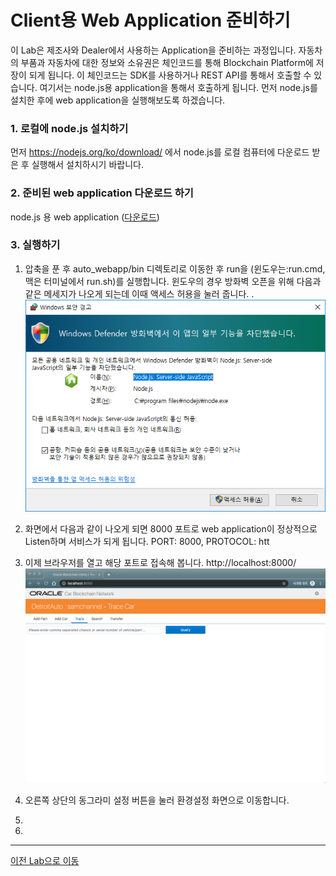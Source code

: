 # Client용 Web Application 준비하기
이 Lab은 제조사와 Dealer에서 사용하는 Application을 준비하는 과정입니다. 자동차의 부품과 자동차에 대한 정보와 소유권은 체인코드를 통해 Blockchain Platform에 저장이 되게 됩니다. 이 체인코드는 SDK를 사용하거나 REST API를 통해서 호출할 수 있습니다. 여기서는 node.js용 application을 통해서 호출하게 됩니다. 먼저 node.js를 설치한 후에 web application을 실행해보도록 하겠습니다.

### 1. 로컬에 node.js 설치하기
먼저 https://nodejs.org/ko/download/ 에서 node.js를 로컬 컴퓨터에 다운로드 받은 후 실행해서 설치하시기 바랍니다.

### 2. 준비된 web application 다운로드 하기
node.js 용 web application ([다운로드](https://github.com/OracleCloudKr/OracleBlockchain_Workshop2/raw/master/CarDealerLab/artifacts/auto_webapp.zip))

### 3. 실행하기
1) 압축을 푼 후 auto_webapp/bin 디렉토리로 이동한 후 run을 (윈도우는:run.cmd, 맥은 터미널에서 run.sh)를 실행합니다.
윈도우의 경우 방화벽 오픈을 위해 다음과 같은 메세지가 나오게 되는데 이때 액세스 허용을 눌러 줍니다.
.
![](images/firewall.png)

2) 화면에서 다음과 같이 나오게 되면 8000 포트로 web application이 정상적으로 Listen하며 서비스가 되게 됩니다.
PORT: 8000, PROTOCOL: htt

3) 이제 브라우저를 열고 해당 포트로 접속해 봅니다.
http://localhost:8000/
![](images/webapp_init.png)

4) 오른쪽 상단의 동그라미 설정 버튼을 눌러 환경설정 화면으로 이동합니다.
5) 
6) 
---
[이전 Lab으로 이동](README.md)